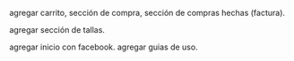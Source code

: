 agregar carrito, 
sección de compra, 
sección de compras hechas (factura).

agregar sección de tallas.

agregar inicio con facebook.
agregar guias de uso.
